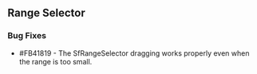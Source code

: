 ## Range Selector

### Bug Fixes

* \#FB41819 - The SfRangeSelector dragging works properly even when the range is too small.